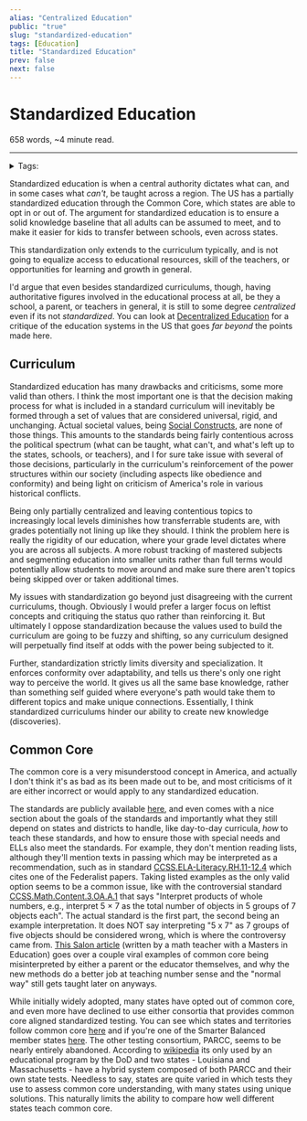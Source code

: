 ```yaml
---
alias: "Centralized Education"
public: "true"
slug: "standardized-education"
tags: [Education]
title: "Standardized Education"
prev: false
next: false
---
```

<script setup>
import { data } from '../../git.data.ts';
import { useData } from 'vitepress';
const pageData = useData();
</script>
<h1 class="p-name">Standardized Education</h1>
<p>658 words, ~4 minute read. <span v-html="data[`site/${pageData.page.value.relativePath}`]" /></p>
<hr/>

<details><summary>Tags:</summary><a href="/garden/education/index.md">Education</a></details>

Standardized education is when a central authority dictates what can, and in some cases what _can't_, be taught across a region. The US has a partially standardized education through the Common Core, which states are able to opt in or out of. The argument for standardized education is to ensure a solid knowledge baseline that all adults can be assumed to meet, and to make it easier for kids to transfer between schools, even across states.

This standardization only extends to the curriculum typically, and is not going to equalize access to educational resources, skill of the teachers, or opportunities for learning and growth in general.

I'd argue that even besides standardized curriculums, though, having authoritative figures involved in the educational process at all, be they a school, a parent, or teachers in general, it is still to some degree _centralized_ even if its not _standardized_. You can look at [Decentralized Education](/garden/decentralized-education/index.md) for a critique of the education systems in the US that goes _far beyond_ the points made here.

## Curriculum

Standardized education has many drawbacks and criticisms, some more valid than others. I think the most important one is that the decision making process for what is included in a standard curriculum will inevitably be formed through a set of values that are considered universal, rigid, and unchanging. Actual societal values, being [Social Constructs](/garden/social-constructs/index.md), are none of those things. This amounts to the standards being fairly contentious across the political spectrum (what can be taught, what can't, and what's left up to the states, schools, or teachers), and I for sure take issue with several of those decisions, particularly in the curriculum's reinforcement of the power structures within our society (including aspects like obedience and conformity) and being light on criticism of America's role in various historical conflicts.

Being only partially centralized and leaving contentious topics to increasingly local levels diminishes how transferrable students are, with grades potentially not lining up like they should. I think the problem here is really the rigidity of our education, where your grade level dictates where you are across all subjects. A more robust tracking of mastered subjects and segmenting education into smaller units rather than full terms would potentially allow students to move around and make sure there aren't topics being skipped over or taken additional times.

My issues with standardization go beyond just disagreeing with the current curriculums, though. Obviously I would prefer a larger focus on leftist concepts and critiquing the status quo rather than reinforcing it. But ultimately I oppose standardization because the values used to build the curriculum are going to be fuzzy and shifting, so any curriculum designed will perpetually find itself at odds with the power being subjected to it.

Further, standardization strictly limits diversity and specialization. It enforces conformity over adaptability, and tells us there's only one right way to perceive the world. It gives us all the same base knowledge, rather than something self guided where everyone's path would take them to different topics and make unique connections. Essentially, I think standardized curriculums hinder our ability to create new knowledge (discoveries).

## Common Core

The common core is a very misunderstood concept in America, and actually I don't think it's as bad as its been made out to be, and most criticisms of it are either incorrect or would apply to any standardized education.

The standards are publicly available [here](https://www.thecorestandards.org/read-the-standards/), and even comes with a nice section about the goals of the standards and importantly what they still depend on states and districts to handle, like day-to-day curricula, _how_ to teach these standards, and how to ensure those with special needs and ELLs also meet the standards. For example, they don't mention reading lists, although they'll mention texts in passing which may be interpreted as a recommendation, such as in standard [CCSS.ELA-Literacy.RH.11-12.4](https://www.thecorestandards.org/ELA-Literacy/RH/11-12/4/) which cites one of the Federalist papers. Taking listed examples as the only valid option seems to be a common issue, like with the controversial standard [CCSS.Math.Content.3.OA.A.1](https://www.thecorestandards.org/Math/Content/3/OA/A/1/) that says "Interpret products of whole numbers, e.g., interpret 5 × 7 as the total number of objects in 5 groups of 7 objects each". The actual standard is the first part, the second being an example interpretation. It does NOT say interpreting "5 x 7" as 7 groups of five objects should be considered wrong, which is where the controversy came from. [This Salon article](https://www.salon.com/2015/11/28/youre_wrong_about_common_core_math_sorry_parents_but_it_makes_more_sense_than_you_think/) (written by a math teacher with a Masters in Education) goes over a couple viral examples of common core being misinterpreted by either a parent or the educator themselves, and why the new methods do a better job at teaching number sense and the "normal way" still gets taught later on anyways.

While initially widely adopted, many states have opted out of common core, and even more have declined to use either consortia that provides common core aligned standardized testing. You can see which states and territories follow common core [here](https://www.thecorestandards.org/standards-in-your-state/) and if you're one of the Smarter Balanced member states [here](https://smarterbalanced.org/our-vision/partnerships/). The other testing consortium, PARCC, seems to be nearly entirely abandoned. According to [wikipedia](https://en.wikipedia.org/wiki/PARCC#Test_Participation_by_States) its only used by an educational program by the DoD and two states - Louisiana and Massachusetts - have a hybrid system composed of both PARCC and their own state tests. Needless to say, states are quite varied in which tests they use to assess common core understanding, with many states using unique solutions. This naturally limits the ability to compare how well different states teach common core.